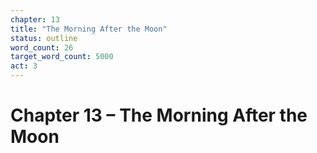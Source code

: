 ```yaml
---
chapter: 13
title: "The Morning After the Moon"
status: outline
word_count: 26
target_word_count: 5000
act: 3
---
```


# Chapter 13 – The Morning After the Moon
